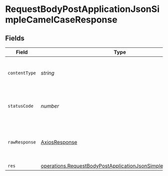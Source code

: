 # RequestBodyPostApplicationJsonSimpleCamelCaseResponse


## Fields

| Field                                                                                                                                             | Type                                                                                                                                              | Required                                                                                                                                          | Description                                                                                                                                       |
| ------------------------------------------------------------------------------------------------------------------------------------------------- | ------------------------------------------------------------------------------------------------------------------------------------------------- | ------------------------------------------------------------------------------------------------------------------------------------------------- | ------------------------------------------------------------------------------------------------------------------------------------------------- |
| `contentType`                                                                                                                                     | *string*                                                                                                                                          | :heavy_check_mark:                                                                                                                                | HTTP response content type for this operation                                                                                                     |
| `statusCode`                                                                                                                                      | *number*                                                                                                                                          | :heavy_check_mark:                                                                                                                                | HTTP response status code for this operation                                                                                                      |
| `rawResponse`                                                                                                                                     | [AxiosResponse](https://axios-http.com/docs/res_schema)                                                                                           | :heavy_check_mark:                                                                                                                                | Raw HTTP response; suitable for custom response parsing                                                                                           |
| `res`                                                                                                                                             | [operations.RequestBodyPostApplicationJsonSimpleCamelCaseRes](../../../sdk/models/operations/requestbodypostapplicationjsonsimplecamelcaseres.md) | :heavy_minus_sign:                                                                                                                                | OK                                                                                                                                                |